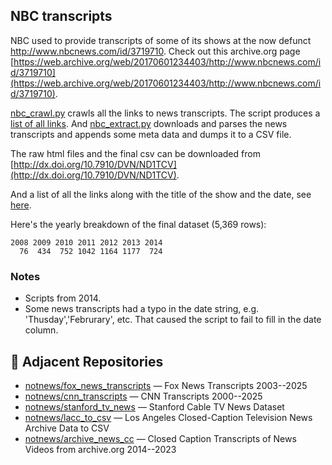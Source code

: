 ## NBC transcripts

NBC used to provide transcripts of some of its shows at the now defunct http://www.nbcnews.com/id/3719710. Check out this archive.org page [https://web.archive.org/web/20170601234403/http://www.nbcnews.com/id/3719710](https://web.archive.org/web/20170601234403/http://www.nbcnews.com/id/3719710).

[nbc_crawl.py](scripts/nbc_crawl.py) crawls all the links to news transcripts. The script produces a [list of all links](data/all_links.csv). And [nbc_extract.py](scripts/nbc_extract.py) downloads and parses the news transcripts and appends some meta data and dumps it to a CSV file. 

The raw html files and the final csv can be downloaded from [http://dx.doi.org/10.7910/DVN/ND1TCV](http://dx.doi.org/10.7910/DVN/ND1TCV).

And a list of all the links along with the title of the show and the date, see [here](data/out.txt).

Here's the yearly breakdown of the final dataset (5,369 rows):

```
2008 2009 2010 2011 2012 2013 2014 
  76  434  752 1042 1164 1177  724 
```

### Notes

* Scripts from 2014.
* Some news transcripts had a typo in the date string, e.g. 'Thusday','Februrary', etc. That caused the script to fail to fill in the date column.

## 🔗 Adjacent Repositories

- [notnews/fox_news_transcripts](https://github.com/notnews/fox_news_transcripts) — Fox News Transcripts 2003--2025
- [notnews/cnn_transcripts](https://github.com/notnews/cnn_transcripts) — CNN Transcripts 2000--2025
- [notnews/stanford_tv_news](https://github.com/notnews/stanford_tv_news) — Stanford Cable TV News Dataset
- [notnews/lacc_to_csv](https://github.com/notnews/lacc_to_csv) — Los Angeles Closed-Caption Television News Archive Data to CSV
- [notnews/archive_news_cc](https://github.com/notnews/archive_news_cc) — Closed Caption Transcripts of News Videos from archive.org 2014--2023
